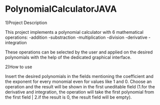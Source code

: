 # PolynomialCalculatorJAVA

1)Project Description

  This project implements a polynomial calculator with 6 mathematical operations:
-addition
-substraction
-multiplication
-division
-derivative
-integration

  These operations can be selected by the user and applied on the desired polynomials
with the help of the dedicated graphical interface.

2)How to use

  Insert the desired polynomials in the fields mentioning the coefficient and the exponent 
for every monomial even for values like 1 and 0. Choose an operation and the result will be
shown in the first uneditable field (1.for the derivative and integration, the operation will
take the first polynomial from the first field | 2.if the result is 0, the result field will be empty).


   
   

